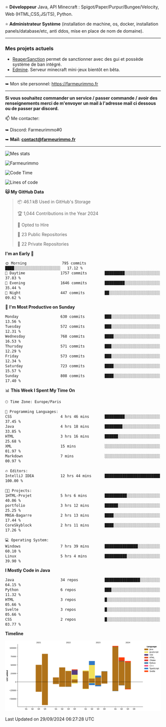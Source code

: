 ⭐ **Développeur** Java, API Minecraft : Spigot/Paper/Purpur/Bungee/Velocity, Web (HTML,CSS,JS/TS), Python.

⭐ **Administrateur Système** (installation de machine, os, docker, installation panels/database/etc, anti ddos, mise en place de nom de domaine).

---

### Mes projets actuels
- [ReaperSanction](https://www.spigotmc.org/resources/reapersanction.89580/) permet de sanctionner avec des gui et possède système de ban intégré.
- [Edmine](https://edmine.net). Serveur minecraft mini-jeux bientôt en bêta.

---

➥ Mon site personnel: https://farmeurimmo.fr

---

**Si vous souhaitez commander un service / passer commande / avoir des renseignements merci de m'envoyer un mail à l'adresse mail ci dessous ou de passer par discord.**

📫 Me contacter:
 
   ➥ Discord: Farmeurimmo#0
   
   ➥ **Mail: contact@farmeurimmo.fr**

---

![Mes stats](https://github-readme-stats.farmeurimmo.fr/api?username=Farmeurimmo&count_private=true&show_icons=true&theme=radical)

<img src="https://komarev.com/ghpvc/?username=Farmeurimmo" alt="Farmeurimmo" />

<!--START_SECTION:waka-->
![Code Time](http://img.shields.io/badge/Code%20Time-1%2C571%20hrs%205%20mins-blue)

![Lines of code](https://img.shields.io/badge/From%20Hello%20World%20I%27ve%20Written-641.3%20thousand%20lines%20of%20code-blue)

**🐱 My GitHub Data** 

> 📦 46.1 kB Used in GitHub's Storage 
 > 
> 🏆 1,044 Contributions in the Year 2024
 > 
> 💼 Opted to Hire
 > 
> 📜 23 Public Repositories 
 > 
> 🔑 22 Private Repositories 
 > 
**I'm an Early 🐤** 

```text
🌞 Morning                795 commits         ████░░░░░░░░░░░░░░░░░░░░░   17.12 % 
🌆 Daytime                1757 commits        █████████░░░░░░░░░░░░░░░░   37.83 % 
🌃 Evening                1646 commits        █████████░░░░░░░░░░░░░░░░   35.44 % 
🌙 Night                  447 commits         ██░░░░░░░░░░░░░░░░░░░░░░░   09.62 % 
```
📅 **I'm Most Productive on Sunday** 

```text
Monday                   630 commits         ███░░░░░░░░░░░░░░░░░░░░░░   13.56 % 
Tuesday                  572 commits         ███░░░░░░░░░░░░░░░░░░░░░░   12.31 % 
Wednesday                768 commits         ████░░░░░░░░░░░░░░░░░░░░░   16.53 % 
Thursday                 571 commits         ███░░░░░░░░░░░░░░░░░░░░░░   12.29 % 
Friday                   573 commits         ███░░░░░░░░░░░░░░░░░░░░░░   12.34 % 
Saturday                 723 commits         ████░░░░░░░░░░░░░░░░░░░░░   15.57 % 
Sunday                   808 commits         ████░░░░░░░░░░░░░░░░░░░░░   17.40 % 
```


📊 **This Week I Spent My Time On** 

```text
🕑︎ Time Zone: Europe/Paris

💬 Programming Languages: 
CSS                      4 hrs 46 mins       █████████░░░░░░░░░░░░░░░░   37.45 % 
Java                     4 hrs 18 mins       ████████░░░░░░░░░░░░░░░░░   33.85 % 
HTML                     3 hrs 16 mins       ██████░░░░░░░░░░░░░░░░░░░   25.68 % 
XML                      15 mins             ░░░░░░░░░░░░░░░░░░░░░░░░░   01.97 % 
Markdown                 7 mins              ░░░░░░░░░░░░░░░░░░░░░░░░░   00.97 % 

🔥 Editors: 
IntelliJ IDEA            12 hrs 44 mins      █████████████████████████   100.00 % 

🐱‍💻 Projects: 
1HTML-Projet             5 hrs 6 mins        ██████████░░░░░░░░░░░░░░░   40.06 % 
portfolio                3 hrs 12 mins       ██████░░░░░░░░░░░░░░░░░░░   25.25 % 
MNSA-Bagarre             2 hrs 13 mins       ████░░░░░░░░░░░░░░░░░░░░░   17.44 % 
CoreSkyblock             2 hrs 11 mins       ████░░░░░░░░░░░░░░░░░░░░░   17.26 % 

💻 Operating System: 
Windows                  7 hrs 39 mins       ███████████████░░░░░░░░░░   60.10 % 
Linux                    5 hrs 4 mins        ██████████░░░░░░░░░░░░░░░   39.90 % 
```

**I Mostly Code in Java** 

```text
Java                     34 repos            ████████████████░░░░░░░░░   64.15 % 
Python                   6 repos             ███░░░░░░░░░░░░░░░░░░░░░░   11.32 % 
HTML                     3 repos             █░░░░░░░░░░░░░░░░░░░░░░░░   05.66 % 
Svelte                   3 repos             █░░░░░░░░░░░░░░░░░░░░░░░░   05.66 % 
CSS                      2 repos             █░░░░░░░░░░░░░░░░░░░░░░░░   03.77 % 
```



**Timeline**

![Lines of Code chart](https://raw.githubusercontent.com/Farmeurimmo/Farmeurimmo/main/assets/bar_graph.png)


 Last Updated on 29/09/2024 06:27:28 UTC
<!--END_SECTION:waka-->
